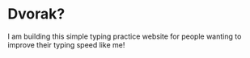 # Dvorak?

I am building this simple typing practice website for people wanting to improve their typing speed like me!
